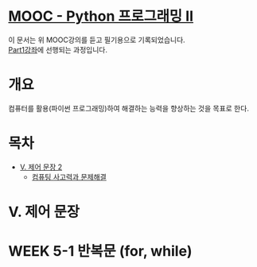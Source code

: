 # [MOOC - Python 프로그래밍 Ⅱ](https://pabi.smartlearn.io/courses/course-v1:POSTECH+DSC106+P2001/about)  
이 문서는 위 MOOC강의를 듣고 필기용으로 기록되었습니다.  
[Part1강좌](https://github.com/jdaun/TIL/blob/master/MOOC/Python_part1.md)에 선행되는 과정입니다.

# 개요
컴퓨터를 활용(파이썬 프로그래밍)하여 해결하는 능력을 향상하는 것을 목표로 한다.  

# 목차
* [Ⅴ. 제어 문장 2]()  
  * [컴퓨팅 사고력과 문제해결]()

  
# Ⅴ. 제어 문장  
# WEEK 5-1 반복문 (for, while)
 
